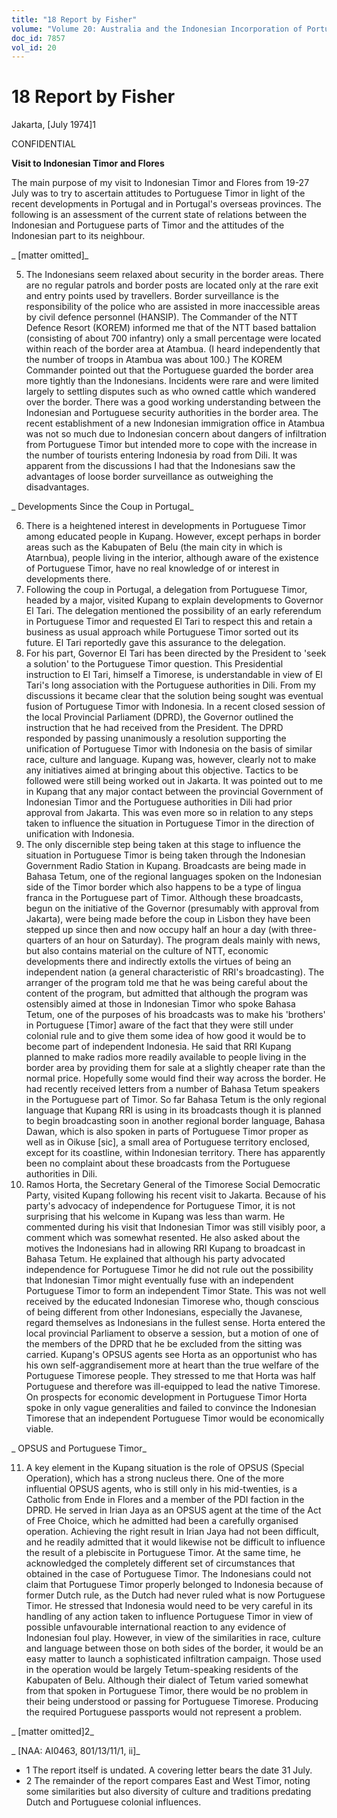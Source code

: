 ```yaml
---
title: "18 Report by Fisher"
volume: "Volume 20: Australia and the Indonesian Incorporation of Portuguese Timor, 1974-1976"
doc_id: 7857
vol_id: 20
---
```


# 18 Report by Fisher

Jakarta, [July 1974]1

CONFIDENTIAL

**Visit to Indonesian Timor and Flores**

The main purpose of my visit to Indonesian Timor and Flores from 19-27 July was to try to ascertain attitudes to Portuguese Timor in light of the recent developments in Portugal and in Portugal's overseas provinces. The following is an assessment of the current state of relations between the Indonesian and Portuguese parts of Timor and the attitudes of the Indonesian part to its neighbour.

_ [matter omitted]_

  5. The Indonesians seem relaxed about security in the border areas. There are no regular patrols and border posts are located only at the rare exit and entry points used by travellers. Border surveillance is the responsibility of the police who are assisted in more inaccessible areas by civil defence personnel (HANSIP). The Commander of the NTT Defence Resort (KOREM) informed me that of the NTT based battalion (consisting of about 700 infantry) only a small percentage were located within reach of the border area at Atambua. (I heard independently that the number of troops in Atambua was about 100.) The KOREM Commander pointed out that the Portuguese guarded the border area more tightly than the Indonesians. Incidents were rare and were limited largely to settling disputes such as who owned cattle which wandered over the border. There was a good working understanding between the Indonesian and Portuguese security authorities in the border area. The recent establishment of a new Indonesian immigration office in Atambua was not so much due to Indonesian concern about dangers of infiltration from Portuguese Timor but intended more to cope with the increase in the number of tourists entering Indonesia by road from Dili. It was apparent from the discussions I had that the Indonesians saw the advantages of loose border surveillance as outweighing the disadvantages.



_ Developments Since the Coup in Portugal_

  6. There is a heightened interest in developments in Portuguese Timor among educated people in Kupang. However, except perhaps in border areas such as the Kabupaten of Belu (the main city in which is Atarnbua), people living in the interior, although aware of the existence of Portuguese Timor, have no real knowledge of or interest in developments there.
  7. Following the coup in Portugal, a delegation from Portuguese Timor, headed by a major, visited Kupang to explain developments to Governor El Tari. The delegation mentioned the possibility of an early referendum in Portuguese Timor and requested El Tari to respect this and retain a business as usual approach while Portuguese Timor sorted out its future. El Tari reportedly gave this assurance to the delegation.
  8. For his part, Governor El Tari has been directed by the President to 'seek a solution' to the Portuguese Timor question. This Presidential instruction to El Tari, himself a Timorese, is understandable in view of El Tari's long association with the Portuguese authorities in Dili. From my discussions it became clear that the solution being sought was eventual fusion of Portuguese Timor with Indonesia. In a recent closed session of the local Provincial Parliament (DPRD), the Governor outlined the instruction that he had received from the President. The DPRD responded by passing unanimously a resolution supporting the unification of Portuguese Timor with Indonesia on the basis of similar race, culture and language. Kupang was, however, clearly not to make any initiatives aimed at bringing about this objective. Tactics to be followed were still being worked out in Jakarta. It was pointed out to me in Kupang that any major contact between the provincial Government of Indonesian Timor and the Portuguese authorities in Dili had prior approval from Jakarta. This was even more so in relation to any steps taken to influence the situation in Portuguese Timor in the direction of unification with Indonesia.
  9. The only discernible step being taken at this stage to influence the situation in Portuguese Timor is being taken through the Indonesian Government Radio Station in Kupang. Broadcasts are being made in Bahasa Tetum, one of the regional languages spoken on the Indonesian side of the Timor border which also happens to be a type of lingua franca in the Portuguese part of Timor. Although these broadcasts, begun on the initiative of the Governor (presumably with approval from Jakarta), were being made before the coup in Lisbon they have been stepped up since then and now occupy half an hour a day (with three-quarters of an hour on Saturday). The program deals mainly with news, but also contains material on the culture of NTT, economic developments there and indirectly extolls the virtues of being an independent nation (a general characteristic of RRI's broadcasting). The arranger of the program told me that he was being careful about the content of the program, but admitted that although the program was ostensibly aimed at those in Indonesian Timor who spoke Bahasa Tetum, one of the purposes of his broadcasts was to make his 'brothers' in Portuguese [Timor] aware of the fact that they were still under colonial rule and to give them some idea of how good it would be to become part of independent Indonesia. He said that RRI Kupang planned to make radios more readily available to people living in the border area by providing them for sale at a slightly cheaper rate than the normal price. Hopefully some would find their way across the border. He had recently received letters from a number of Bahasa Tetum speakers in the Portuguese part of Timor. So far Bahasa Tetum is the only regional language that Kupang RRI is using in its broadcasts though it is planned to begin broadcasting soon in another regional border language, Bahasa Dawan, which is also spoken in parts of Portuguese Timor proper as well as in Oikuse [sic], a small area of Portuguese territory enclosed, except for its coastline, within Indonesian territory. There has apparently been no complaint about these broadcasts from the Portuguese authorities in Dili.
  10. Ramos Horta, the Secretary General of the Timorese Social Democratic Party, visited Kupang following his recent visit to Jakarta. Because of his party's advocacy of independence for Portuguese Timor, it is not surprising that his welcome in Kupang was less than warm. He commented during his visit that Indonesian Timor was still visibly poor, a comment which was somewhat resented. He also asked about the motives the Indonesians had in allowing RRI Kupang to broadcast in Bahasa Tetum. He explained that although his party advocated independence for Portuguese Timor he did not rule out the possibility that Indonesian Timor might eventually fuse with an independent Portuguese Timor to form an independent Timor State. This was not well received by the educated Indonesian Timorese who, though conscious of being different from other Indonesians, especially the Javanese, regard themselves as Indonesians in the fullest sense. Horta entered the local provincial Parliament to observe a session, but a motion of one of the members of the DPRD that he be excluded from the sitting was carried. Kupang's OPSUS agents see Horta as an opportunist who has his own self-aggrandisement more at heart than the true welfare of the Portuguese Timorese people. They stressed to me that Horta was half Portuguese and therefore was ill-equipped to lead the native Timorese. On prospects for economic development in Portuguese Timor Horta spoke in only vague generalities and failed to convince the Indonesian Timorese that an independent Portuguese Timor would be economically viable.



_ OPSUS and Portuguese Timor_

  11. A key element in the Kupang situation is the role of OPSUS (Special Operation), which has a strong nucleus there. One of the more influential OPSUS agents, who is still only in his mid-twenties, is a Catholic from Ende in Flores and a member of the PDI faction in the DPRD. He served in Irian Jaya as an OPSUS agent at the time of the Act of Free Choice, which he admitted had been a carefully organised operation. Achieving the right result in Irian Jaya had not been difficult, and he readily admitted that it would likewise not be difficult to influence the result of a plebiscite in Portuguese Timor. At the same time, he acknowledged the completely different set of circumstances that obtained in the case of Portuguese Timor. The Indonesians could not claim that Portuguese Timor properly belonged to Indonesia because of former Dutch rule, as the Dutch had never ruled what is now Portuguese Timor. He stressed that Indonesia would need to be very careful in its handling of any action taken to influence Portuguese Timor in view of possible unfavourable international reaction to any evidence of Indonesian foul play. However, in view of the similarities in race, culture and language between those on both sides of the border, it would be an easy matter to launch a sophisticated infiltration campaign. Those used in the operation would be largely Tetum-speaking residents of the Kabupaten of Belu. Although their dialect of Tetum varied somewhat from that spoken in Portuguese Timor, there would be no problem in their being understood or passing for Portuguese Timorese. Producing the required Portuguese passports would not represent a problem.



_ [matter omitted]2_

_ [NAA: AI0463, 801/13/11/1, ii]_

  * 1 The report itself is undated. A covering letter bears the date 31 July. 
  * 2 The remainder of the report compares East and West Timor, noting some similarities but also diversity of culture and traditions predating Dutch and Portuguese colonial influences.


